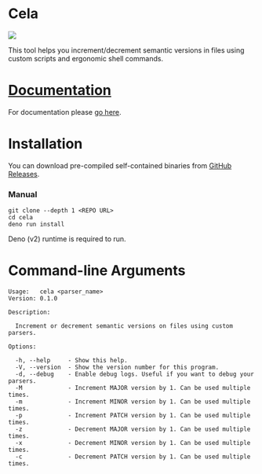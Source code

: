 # Cela

![](https://files.catbox.moe/dladd7.png)

This tool helps you increment/decrement semantic versions in files using custom
scripts and ergonomic shell commands.

# [Documentation](https://myxi-cela.pages.dev)

For documentation please [go here](https://myxi-cela.pages.dev).

# Installation

You can download pre-compiled self-contained binaries from
[GitHub Releases](https://github.com/eeriemyxi/cela/releases).

### Manual

```shell
git clone --depth 1 <REPO URL>
cd cela
deno run install
```

Deno (v2) runtime is required to run.

# Command-line Arguments

```
Usage:   cela <parser_name>
Version: 0.1.0

Description:

  Increment or decrement semantic versions on files using custom parsers.

Options:

  -h, --help     - Show this help.
  -V, --version  - Show the version number for this program.
  -d, --debug    - Enable debug logs. Useful if you want to debug your parsers.
  -M             - Increment MAJOR version by 1. Can be used multiple times.
  -m             - Increment MINOR version by 1. Can be used multiple times.
  -p             - Increment PATCH version by 1. Can be used multiple times.
  -z             - Decrement MAJOR version by 1. Can be used multiple times.
  -x             - Decrement MINOR version by 1. Can be used multiple times.
  -c             - Decrement PATCH version by 1. Can be used multiple times.
```
